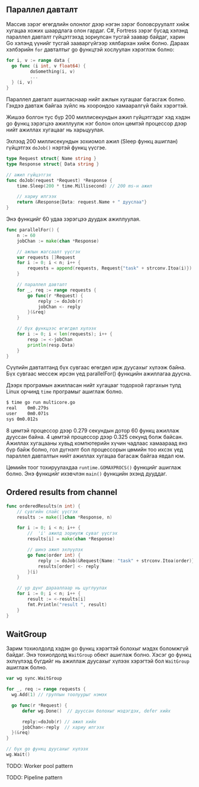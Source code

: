 ## Параллел давталт

Массив зэрэг өгөгдлийн олонлог дээр нэгэн зэрэг боловсруулалт хийж хугацаа хожих шаардлага олон гардаг. C#, Fortress зэрэг бусад хэлэнд параллел давталт гүйцэтгэхэд зориулсан тусгай заавар байдаг, харин Go хэлэнд үүнийг тусгай зааваргүйгээр хялбархан хийж болно. Дараах хэлбэрийн `for` давталтыг go функцтэй хослуулан хэрэглэж болно:

```go
for i, v := range data {
  go func (i int, v float64) {
		 doSomething(i, v)
		 ...
  } (i, v)
}
```

Параллел давталт ашигласнаар нийт ажлын хугацааг багасгаж болно. Гэхдээ давтаж байгаа зүйлс нь хоорондоо хамааралгүй байх хэрэгтэй.

Жишээ болгон тус бүр 200 миллисекундын ажил гүйцэтгэдэг хэд хэдэн go функц зэрэгцээ ажиллуулж нэг болон олон цөмтэй процессор дээр нийт ажиллах хугацааг нь харьцуулая. 

Эхлээд 200 миллисекундын зохиомол ажил (Sleep функц ашиглан) гүйцэтгэх `doJob()` нэртэй функц үүсгэе.

```go
type Request struct{ Name string }
type Response struct{ Data string }

// ажил гүйцэтгэх
func doJob(request *Request) *Response {
	time.Sleep(200 * time.Millisecond) // 200 ms-н ажил

	// хариу илгээх
	return &Response{Data: request.Name + " дууслаа"}
}
```

Энэ функцийг 60 удаа зэрэгцээ дуудаж ажиллуулая.

```go
func parallelFor() {
	n := 60
	jobChan := make(chan *Response)

	// ажлын жагсаалт үүсгэх
	var requests []Request
	for i := 0; i < n; i++ {
		requests = append(requests, Request{"task" + strconv.Itoa(i)})
	}

	// параллел давталт
	for _, req := range requests {
		go func(r *Request) {
			reply := doJob(r)
			jobChan <- reply
		}(&req)
	}

	// бүх функцээс өгөгдөл хүлээх
	for i := 0; i < len(requests); i++ {
		resp := <-jobChan
		println(resp.Data)
	}
}
```

Сүүлийн давталтанд бүх сувгаас өгөгдөл ирж дуусахыг хүлээж байна. Бүх сувгаас мессеж ирсэн үед parallelFor() функцийн ажиллагаа дуусна.

Дээрх програмын ажилласан нийт хугацааг тодорхой гаргахын тулд Linux орчинд `time` програмыг ашиглаж болно.

```sh
$ time go run multicore.go
real	0m0.279s
user	0m0.071s
sys	0m0.012s
```

8 цөмтэй процессор дээр 0.279 секундын дотор 60 функц ажиллаж дууссан байна. 4 цөмтэй процессор дээр 0.325 секунд болж байсан. Ажиллах хугацааны хувьд компютерийн хүчин чадлаас хамаараад янз бүр байж болно, гол дүгнэлт бол процессорын цөмийн тоо ихсэх үед параллел давталтын нийт ажиллах хугацаа багасаж байгаа явдал юм. 

Цөмийн тоог тохируулахдаа `runtime.GOMAXPROCS()` функцийг ашиглаж болно. Энэ функцийг ихэвчлэн `main()` функцийн эхэнд дууддаг.

## Ordered results from channel

```go
func orderedResults(n int) {
	// сувгийн слайс үүсгэх
	results := make([]chan *Response, n)

	for i := 0; i < n; i++ {
		//  'i' ажилд зориулж суваг үүсгэх
		results[i] = make(chan *Response)

		// шинэ ажил эхлүүлэх
		go func(order int) {
			reply := doJob(&Request{Name: "task" + strconv.Itoa(order)})
			results[order] <- reply
		}(i)
	}

	// үр дүнг дарааллаар нь цуглуулах
	for i := 0; i < n; i++ {
		result := <-results[i]
		fmt.Println("result ", result)
	}
}
```

## WaitGroup

Зарим тохиолдолд хэдэн go функц хэрэгтэй болохыг мэдэх боломжгүй байдаг. Энэ тохиолдолд `WaitGroup` обект ашиглаж болно. Хэсэг go функц эхлүүлээд бүгдийг нь ажиллаж дуусахыг хүлээх хэрэгтэй бол `WaitGroup` ашиглаж болно.

```go
var wg sync.WaitGroup

for _, req := range requests {
  wg.Add(1) // группын тоолуурыг нэмэх

  go func(r *Request) {
      defer wg.Done()  // дууссан болохыг мэдэгдэх, defer хийх

	  reply:=doJob(r) // ажил хийх
	  jobChan<-reply  // хариу илгээх
  }(&req)
}

// бүх go функц дуусахыг хүлээх
wg.Wait()
```

TODO: Worker pool pattern

TODO: Pipeline pattern